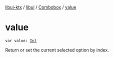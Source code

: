 [libui-ktx](../../index.md) / [libui](../index.md) / [Combobox](index.md) / [value](./value.md)

# value

`var value: `[`Int`](https://kotlinlang.org/api/latest/jvm/stdlib/kotlin/-int/index.html)

Return or set the current selected option by index.

